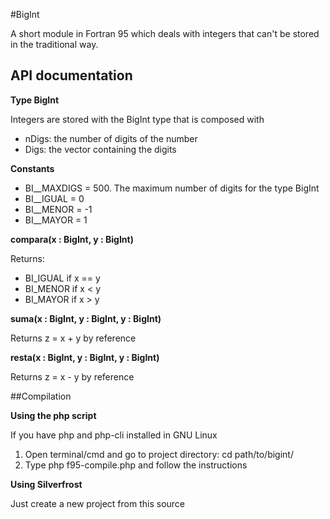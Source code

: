 #BigInt

A short module in Fortran 95 which deals with integers that can't be stored in the traditional way.

## API documentation

**Type BigInt**

Integers are stored with the BigInt type that is composed with

* nDigs: the number of digits of the number
* Digs: the vector containing the digits

**Constants**

* BI__MAXDIGS = 500. The maximum number of digits for the type BigInt
* BI__IGUAL = 0
* BI__MENOR = -1
* BI__MAYOR = 1

**compara(x : BigInt, y : BigInt)**

Returns:
* BI_IGUAL if x == y
* BI_MENOR if x < y
* BI_MAYOR if x > y

**suma(x : BigInt, y : BigInt, y : BigInt)**

Returns z = x + y by reference

**resta(x : BigInt, y : BigInt, y : BigInt)**

Returns z = x - y by reference

##Compilation

**Using the php script**

If you have php and php-cli installed in GNU Linux
1. Open terminal/cmd and go to project directory: cd path/to/bigint/
2. Type php f95-compile.php and follow the instructions

**Using Silverfrost**

Just create a new project from this source

